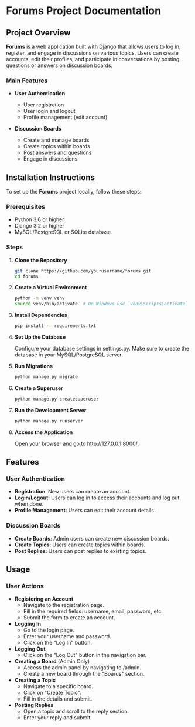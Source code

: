 # Forums Project Documentation

## Project Overview

**Forums** is a web application built with Django that allows users to log in, register, and engage in discussions on various topics. Users can create accounts, edit their profiles, and participate in conversations by posting questions or answers on discussion boards.

### Main Features

- **User Authentication**
  - User registration
  - User login and logout
  - Profile management (edit account)

- **Discussion Boards**
  - Create and manage boards
  - Create topics within boards
  - Post answers and questions
  - Engage in discussions

## Installation Instructions

To set up the **Forums** project locally, follow these steps:

### Prerequisites

- Python 3.6 or higher
- Django 3.2 or higher
- MySQL/PostgreSQL or SQLite database

### Steps

1. **Clone the Repository**

   ```bash
   git clone https://github.com/yourusername/forums.git
   cd forums

2. **Create a Virtual Environment**

   ```bash
   python -m venv venv
   source venv/bin/activate  # On Windows use `venv\Scripts\activate`

3. **Install Dependencies**

   ```bash
   pip install -r requirements.txt

4. **Set Up the Database**

   Configure your database settings in settings.py. Make sure to create the database in your MySQL/PostgreSQL server.

5. **Run Migrations**

   ```bash
   python manage.py migrate

6. **Create a Superuser**

   ```bash
   python manage.py createsuperuser

7. **Run the Development Server**

   ```bash
   python manage.py runserver

8. **Access the Application**

   Open your browser and go to http://127.0.0.1:8000/.

## Features

### User Authentication
  - **Registration**: New users can create an account.
  - **Login/Logout**: Users can log in to access their accounts and log out when done.
  - **Profile Management**: Users can edit their account details.

### Discussion Boards
  - **Create Boards**: Admin users can create new discussion boards.
  - **Create Topics**: Users can create topics within boards.
  - **Post Replies**: Users can post replies to existing topics.

## Usage

### User Actions

- **Registering an Account**
  - Navigate to the registration page.
  - Fill in the required fields: username, email, password, etc.
  - Submit the form to create an account.
- **Logging In**
  - Go to the login page.
  - Enter your username and password.
  - Click on the "Log In" button.
- **Logging Out**
  - Click on the "Log Out" button in the navigation bar.
- **Creating a Board** (Admin Only)
  - Access the admin panel by navigating to /admin.
  - Create a new board through the "Boards" section.
- **Creating a Topic**
  - Navigate to a specific board.
  - Click on "Create Topic".
  - Fill in the details and submit.
- **Posting Replies**
  - Open a topic and scroll to the reply section.
  - Enter your reply and submit.
